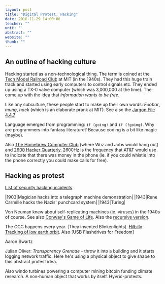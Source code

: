 ```yaml
---
layout: post
title: "Digital Protest, Hacking"
date: 2018-11-29 14:00:00
teacher: ""
unit: ''
abstract: ""
website: ""
thumb: ""
---
```


## An outline of hacking culture

Hacking started as a non-technological thing. The term is coined at the [Tech Model Railroad Club]() at MIT (in the 1940s). They had this huge train track and started using early computers to control signals etc. They ended up using a TX-0 valve computer (which was 3,000,000 at the time). The come up with the idea that *information wants to be free*.

Like any subculture, these people start to make up their own words: *Foobar*, *mung*, *hack* (which is an elaborate prank at MIT). See also the [Jargon File 4.4.7]()

Language emerged from programming: ``if (going)`` and ``if (!going)``. Why are programmers into fantasy literature? Because coding is a bit like magic (maybe).

Also [The Homebrew Computer Club]() (where Woz and Jobs would hang out) and [2600 Hacker Quarterly](). 2600Hz is the frequency that AT&T would use to indicate that there was money in the phone (ie. if you could whistle into the phone correctly you could make calls for free).

## Hacking as protest

[List of security hacking incidents]()

|1903|Magician hacks into a telegraph machine demonstration|
|1943|Rene Carmille hacks the Nazis' punchcard system|
|1943|Turing|

Von Neuman knew about self-replicating machines (ie. viruses) in the 1940s of course. See also [Conway's Game of Life](). Also the [recursive version]().

The CCC happens every year. (They invented Blinkenlights). [Hilbilly Tracking of low earth orbit]().
Also [USB Flashdrives for Freedom]

Aaron Swartz

Julian Oliver: *Transparency Grenade* - throw it into a building and it starts logging network traffic. Here he's using a physical object to give shape to this abstract protest idea.

Also windo turbines powering a computer mining bitcoin funding climate research. A non-human object that works by itself. Hyvrid-protests.
